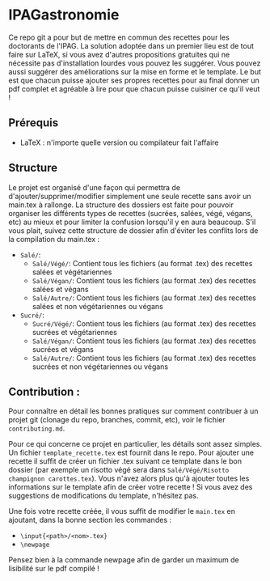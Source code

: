 IPAGastronomie
==============

Ce repo git a pour but de mettre en commun des recettes pour les doctorants de l'IPAG. La solution adoptée dans un premier lieu est de tout faire sur LaTeX, si vous avez d'autres propositions gratuites qui ne nécessite pas d'installation lourdes vous pouvez les suggérer. Vous pouvez aussi suggérer des améliorations sur la mise en forme et le template. Le but est que chacun puisse ajouter ses propres recettes pour au final donner un pdf complet et agréable à lire pour que chacun puisse cuisiner ce qu'il veut !

Prérequis
---------

- LaTeX : n'importe quelle version ou compilateur fait l'affaire

Structure
---------

Le projet est organisé d'une façon qui permettra de d'ajouter/supprimer/modifier simplement une seule recette sans avoir un main.tex à rallonge. La structure des dossiers est faite pour pouvoir organiser les différents types de recettes (sucrées, salées, végé, végans, etc) au mieux et pour limiter la confusion lorsqu'il y en aura beaucoup. S'il vous plait, suivez cette structure de dossier afin d'éviter les conflits lors de la compilation du main.tex :

- `Salé/`:
  - `Salé/Végé/`: Contient tous les fichiers (au format .tex) des recettes salées et végétariennes
  - `Salé/Végan/`: Contient tous les fichiers (au format .tex) des recettes salées et végans
  - `Salé/Autre/`: Contient tous les fichiers (au format .tex) des recettes salées et non végétariennes ou végans
- `Sucré/`:
  - `Sucré/Végé/`: Contient tous les fichiers (au format .tex) des recettes sucrées et végétariennes
  - `Salé/Végan/`: Contient tous les fichiers (au format .tex) des recettes sucrées et végans
  - `Salé/Autre/`: Contient tous les fichiers (au format .tex) des recettes sucrées et non végétariennes ou végans
  
Contribution :
--------------

Pour connaître en détail les bonnes pratiques sur comment contribuer à un projet git (clonage du repo, branches, commit, etc), voir le fichier `contributing.md`. 

Pour ce qui concerne ce projet en particulier, les détails sont assez simples. Un fichier `template_recette.tex` est fournit dans le repo. Pour ajouter une recette il suffit de créer un fichier .tex suivant ce template dans le bon dossier (par exemple un risotto végé sera dans `Salé/Végé/Risotto champignon carottes.tex`). Vous n'avez alors plus qu'à ajouter toutes les informations sur le template afin de créer votre recette ! Si vous avez des suggestions de modifications du template, n'hésitez pas.

Une fois votre recette créée, il vous suffit de modifier le `main.tex` en ajoutant, dans la bonne section les commandes :

- `\input{<path>/<nom>.tex}`
- `\newpage`

Pensez bien à la commande newpage afin de garder un maximum de lisibilité sur le pdf compilé !
